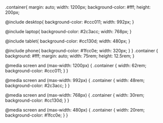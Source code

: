 .container{
  margin: auto;
  width: 1200px;
  background-color: #fff;
  height: 200px;

  @include desktop{
    background-color: #ccc011;
    width: 992px;
  }

  @include laptop{
    background-color: #2c3acc;
    width: 768px;
  }

  @include tablet{
    background-color: #cc130d;
    width: 480px;
  }

  @include phone{
    background-color: #1fcc0e;
    width: 320px;
  }
}
.container {
  background: #fff;
  margin: auto;
  width: 75rem;
  height: 12.5rem;
}

@media screen and (max-width: 1200px) {
  .container {
    width: 62rem;
    background-color: #ccc011;
  }
}

@media screen and (max-width: 992px) {
  .container {
    width: 48rem;
    background-color: #2c3acc;
  }
}

@media screen and (max-width: 768px) {
  .container {
    width: 30rem;
    background-color: #cc130d;
  }
}

@media screen and (max-width: 480px) {
  .container {
    width: 20rem;
    background-color: #1fcc0e;
  }
}
